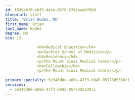 ```yaml
---
id: f839abf6-ebf5-44ce-85f0-67d2aaab768d
blueprint: staff
title: 'Brian Hudes, MD'
first_name: Brian
last_name: Hudes
degree: MD
bio: |2-

              <h4>Medical Education</h4>
              <p>Sackler School of Medicine</p>
              <h4>Residency</h4>
              <p>The Mount Sinai Medical Center</p>
              <h4>Fellowship</h4>
              <p>The Mount Sinai Medical Center</p>
          
primary_specialty: 5e346d0e-a69a-47f3-b045-05773d5330c1
services:
  - 5e346d0e-a69a-47f3-b045-05773d5330c1
---
```

